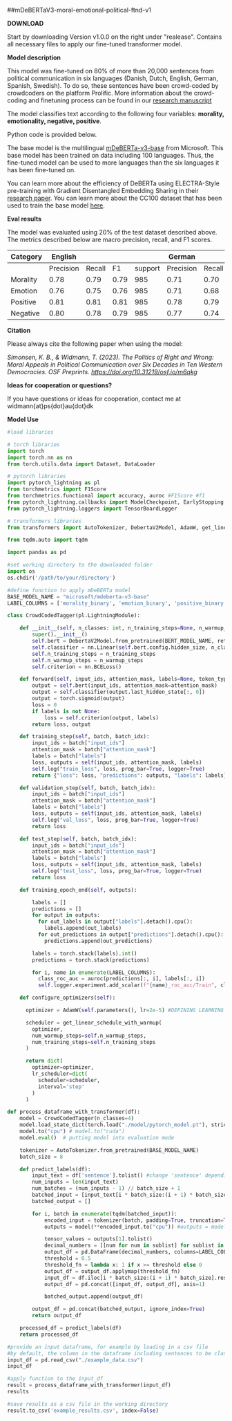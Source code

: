 ##mDeBERTaV3-moral-emotional-political-ftnd-v1

**DOWNLOAD**

Start by downloading Version v1.0.0 on the right under "realease". Contains all necessary files to apply our fine-tuned transformer model.

**Model description**

This model was fine-tuned on 80% of more than 20,000 sentences from
political communication in six languages (Danish, Dutch, English,
German, Spanish, Swedish). To do so, these sentences have been
crowd-coded by crowdcoders on the platform Prolific. More information
about the crowd-coding and finetuning process can be found in our
[research manuscript](https://doi.org/10.31219/osf.io/m6qkg)

The model classifies text according to the following four variables:
**morality, emotionality, negative, positive**.

Python code is provided below.

The base model is the multilingual
[mDeBERTa-v3-base](https://huggingface.co/microsoft/mdeberta-v3-base)
from Microsoft. This base model has been trained on data including 100
languages. Thus, the fine-tuned model can be used to more languages than
the six languages it has been fine-tuned on.

You can learn more about the efficiency of DeBERTa using ELECTRA-Style
pre-training with Gradient Disentangled Embedding Sharing in their
[research paper](https://arxiv.org/abs/2111.09543). You can learn more
about the CC100 dataset that has been used to train the base model
[here](https://arxiv.org/pdf/1911.02116v2.pdf).

**Eval results**

The model was evaluated using 20% of the test dataset described above.
The metrics described below are macro precision, recall, and F1 scores.

| Category | English   |        |      |         | German    |        |      |         | Danish    |        |      |         | Swedish   |        |      |         | Spanish   |        |      |         | Dutch     |        |      |         |
|---|---|---|---|---|---|---|---|---|---|---|---|---|---|---|---|---|---|---|---|---|---|---|---|---|
|          | Precision | Recall | F1   | support | Precision | Recall | F1   | support | Precision | Recall | F1   | support | Precision | Recall | F1   | support | Precision | Recall | F1   | support | Precision | Recall | F1   | support |
| Morality | 0.78      | 0.79   | 0.79 | 985     | 0.71      | 0.70   | 0.70 | 496     | 0.63      | 0.64   | 0.64 | 795     | 0.68      | 0.66   | 0.67 | 796     | 0.75      | 0.75   | 0.75 | 499     | 0.72      | 0.72   | 0.72 | 500     |
| Emotion  | 0.76      | 0.75   | 0.76 | 985     | 0.71      | 0.68   | 0.69 | 496     | 0.67      | 0.62   | 0.63 | 795     | 0.66      | 0.65   | 0.65 | 796     | 0.77      | 0.73   | 0.74 | 499     | 0.70      | 0.64   | 0.66 | 500     |
| Positive | 0.81      | 0.81   | 0.81 | 985     | 0.78      | 0.79   | 0.78 | 496     | 0.71      | 0.68   | 0.69 | 795     | 0.73      | 0.70   | 0.71 | 796     | 0.77      | 0.79   | 0.77 | 499     | 0.74      | 0.73   | 0.74 | 500     |
| Negative | 0.80      | 0.78   | 0.79 | 985     | 0.77      | 0.74   | 0.75 | 496     | 0.73      | 0.70   | 0.71 | 795     | 0.74      | 0.66   | 0.69 | 796     | 0.80      | 0.78   | 0.79 | 499     | 0.75      | 0.70   | 0.72 | 500     |

**Citation**

Please always cite the following paper when using the model:

*Simonsen, K. B., & Widmann, T. (2023). The Politics of Right and Wrong:
Moral Appeals in Political Communication over Six Decades in Ten Western
Democracies. OSF Preprints. <https://doi.org/10.31219/osf.io/m6qkg>*

**Ideas for cooperation or questions?**

If you have questions or ideas for cooperation, contact me at
widmann{at}ps{dot}au{dot}dk

**Model Use**

``` python
#load libraries

# torch libraries
import torch
import torch.nn as nn
from torch.utils.data import Dataset, DataLoader

# pytorch libraries
import pytorch_lightning as pl
from torchmetrics import F1Score
from torchmetrics.functional import accuracy, auroc #F1Score #f1
from pytorch_lightning.callbacks import ModelCheckpoint, EarlyStopping
from pytorch_lightning.loggers import TensorBoardLogger

# transformers libraries
from transformers import AutoTokenizer, DebertaV2Model, AdamW, get_linear_schedule_with_warmup

from tqdm.auto import tqdm

import pandas as pd
```

``` python
#set working directory to the downloaded folder
import os
os.chdir('/path/to/your/directory')
```

``` python
#define function to apply mDeBERTa model
BASE_MODEL_NAME = "microsoft/mdeberta-v3-base"
LABEL_COLUMNS = ['morality_binary', 'emotion_binary', 'positive_binary', 'negative_binary']

class CrowdCodedTagger(pl.LightningModule):

    def __init__(self, n_classes: int, n_training_steps=None, n_warmup_steps=None):
        super().__init__()
        self.bert = DebertaV2Model.from_pretrained(BERT_MODEL_NAME, return_dict=True)
        self.classifier = nn.Linear(self.bert.config.hidden_size, n_classes)
        self.n_training_steps = n_training_steps
        self.n_warmup_steps = n_warmup_steps
        self.criterion = nn.BCELoss()

    def forward(self, input_ids, attention_mask, labels=None, token_type_ids=None):
        output = self.bert(input_ids, attention_mask=attention_mask)
        output = self.classifier(output.last_hidden_state[:, 0])
        output = torch.sigmoid(output)
        loss = 0
        if labels is not None:
            loss = self.criterion(output, labels)
        return loss, output

    def training_step(self, batch, batch_idx):
        input_ids = batch["input_ids"]
        attention_mask = batch["attention_mask"]
        labels = batch["labels"]
        loss, outputs = self(input_ids, attention_mask, labels)
        self.log("train_loss", loss, prog_bar=True, logger=True)
        return {"loss": loss, "predictions": outputs, "labels": labels}

    def validation_step(self, batch, batch_idx):
        input_ids = batch["input_ids"]
        attention_mask = batch["attention_mask"]
        labels = batch["labels"]
        loss, outputs = self(input_ids, attention_mask, labels)
        self.log("val_loss", loss, prog_bar=True, logger=True)
        return loss

    def test_step(self, batch, batch_idx):
        input_ids = batch["input_ids"]
        attention_mask = batch["attention_mask"]
        labels = batch["labels"]
        loss, outputs = self(input_ids, attention_mask, labels)
        self.log("test_loss", loss, prog_bar=True, logger=True)
        return loss

    def training_epoch_end(self, outputs):

        labels = []
        predictions = []
        for output in outputs:
          for out_labels in output["labels"].detach().cpu():
            labels.append(out_labels)
          for out_predictions in output["predictions"].detach().cpu():
            predictions.append(out_predictions)

        labels = torch.stack(labels).int()
        predictions = torch.stack(predictions)

        for i, name in enumerate(LABEL_COLUMNS):
          class_roc_auc = auroc(predictions[:, i], labels[:, i])
          self.logger.experiment.add_scalar(f"{name}_roc_auc/Train", class_roc_auc, self.current_epoch)

    def configure_optimizers(self):

      optimizer = AdamW(self.parameters(), lr=2e-5) #DEFINING LEARNING RATE

      scheduler = get_linear_schedule_with_warmup(
        optimizer,
        num_warmup_steps=self.n_warmup_steps,
        num_training_steps=self.n_training_steps
      )

      return dict(
        optimizer=optimizer,
        lr_scheduler=dict(
          scheduler=scheduler,
          interval='step'
        )
      )

def process_dataframe_with_transformer(df):
    model = CrowdCodedTagger(n_classes=4)
    model.load_state_dict(torch.load("./model/pytorch_model.pt"), strict = False)
    model.to("cpu") # model.to("cuda")
    model.eval()  # putting model into evaluation mode

    tokenizer = AutoTokenizer.from_pretrained(BASE_MODEL_NAME)
    batch_size = 8

    def predict_labels(df):
        input_text = df['sentence'].tolist() #change 'sentence' depending on the name of column including sentences to classify
        num_inputs = len(input_text)
        num_batches = (num_inputs - 1) // batch_size + 1
        batched_input = [input_text[i * batch_size:(i + 1) * batch_size] for i in range(num_batches)]
        batched_output = []

        for i, batch in enumerate(tqdm(batched_input)):
            encoded_input = tokenizer(batch, padding=True, truncation=True, max_length=512, return_tensors='pt')
            outputs = model(**encoded_input.to("cpu")) #outputs = model(**encoded_input.to("cuda"))

            tensor_values = outputs[1].tolist()
            decimal_numbers = [[num for num in sublist] for sublist in tensor_values]
            output_df = pd.DataFrame(decimal_numbers, columns=LABEL_COLUMNS)
            threshold = 0.5
            threshold_fn = lambda x: 1 if x >= threshold else 0
            output_df = output_df.applymap(threshold_fn)
            input_df = df.iloc[i * batch_size:(i + 1) * batch_size].reset_index(drop=True)
            output_df = pd.concat([input_df, output_df], axis=1)

            batched_output.append(output_df)

        output_df = pd.concat(batched_output, ignore_index=True)
        return output_df

    processed_df = predict_labels(df)
    return processed_df
```

``` python
#provide an input dataframe, for example by loading in a csv file
#by default, the column in the dataframe including sentences to be classified should be called "sentence" (can be adjusted above)
input_df = pd.read_csv("./example_data.csv")
input_df
```

``` python
#apply function to the input_df
result = process_dataframe_with_transformer(input_df)
results
```

``` python
#save results as a csv file in the working directory
result.to_csv('example_results.csv', index=False)
```
